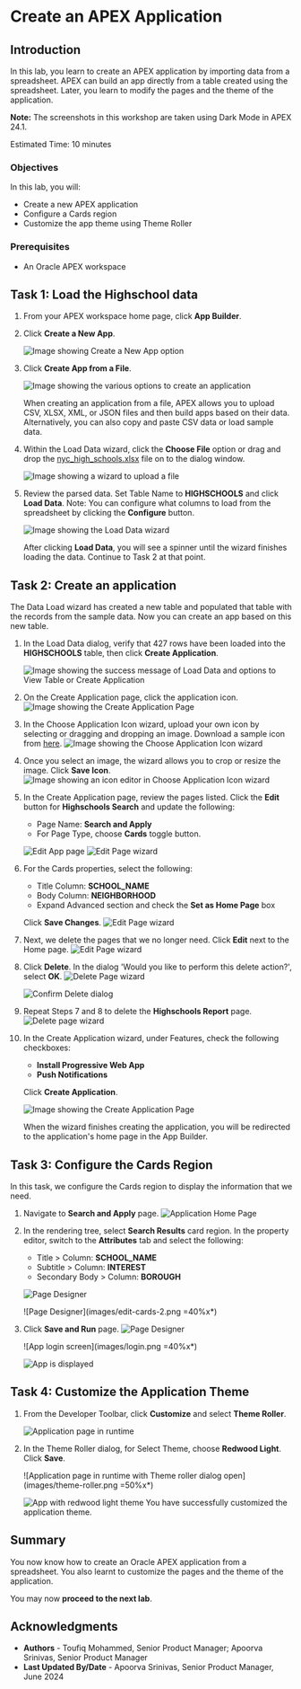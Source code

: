 # Create an APEX Application

## Introduction
In this lab, you learn to create an APEX application by importing data from a spreadsheet. APEX can build an app directly from a table created using the spreadsheet. Later, you learn to modify the pages and the theme of the application.

**Note:** The screenshots in this workshop are taken using Dark Mode in APEX 24.1.

Estimated Time: 10 minutes

<!-- Watch the video below for a quick walk-through of the lab.
[Create an APEX App](videohub:1_a6bi2e62) -->

### Objectives

In this lab, you will:
- Create a new APEX application
- Configure a Cards region
- Customize the app theme using Theme Roller

### Prerequisites

- An Oracle APEX workspace

## Task 1: Load the Highschool data 

1.  From your APEX workspace home page, click **App Builder**.
2.  Click **Create a New App**.

    ![Image showing Create a New App option](images/new-app.png " ")

3.  Click **Create App from a File**.

    ![Image showing the various options to create an application](images/from-a-file.png " ")

    When creating an application from a file, APEX allows you to upload CSV, XLSX, XML, or JSON files and then build apps based on their data. Alternatively, you can also copy and paste CSV data or load sample data.

4.  Within the Load Data wizard, click the **Choose File** option or drag and drop the [nyc\_high\_schools.xlsx](files/nyc_high_schools.xlsx) file on to the dialog window.

    ![Image showing a wizard to upload a file](images/drag-and-drop.png " ")

5.  Review the parsed data. Set Table Name to **HIGHSCHOOLS** and click **Load Data**. Note: You can configure what columns to load from the spreadsheet by clicking the **Configure** button.

    ![Image showing the Load Data wizard](images/new-table-name.png " ")

    After clicking **Load Data**, you will see a spinner until the wizard finishes loading the data. Continue to Task 2 at that point.

## Task 2: Create an application

The Data Load wizard has created a new table and populated that table with the records from the sample data. Now you can create an app based on this new table.

1.  In the Load Data dialog, verify that 427 rows have been loaded into the **HIGHSCHOOLS** table, then click **Create Application**.

    ![Image showing the success message of Load Data and options to View Table or Create Application](images/create-app-table.png " ")

2. On the Create Application page, click the application icon.
   ![Image showing the Create Application Page](images/app-thumbnail.png " ")

3. In the Choose Application Icon wizard, upload your own icon by selecting or dragging and dropping an image. Download a sample icon from [here](images/ai-highschools.png).
  ![Image showing the Choose Application Icon wizard](images/upload-icon.png " ")

4. Once you select an image, the wizard allows you to crop or resize the image. Click **Save Icon**.
    ![Image showing an icon editor in Choose Application Icon wizard](images/crop-and-save.png " ")

5. In the Create Application page, review the pages listed.
  Click the **Edit** button for **Highschools Search** and update the following:
    - Page Name: **Search and Apply** 
    - For Page Type, choose **Cards** toggle button.

    ![Edit App page](images/app-edit.png " ")
    ![Edit Page wizard](images/edit-page-name.png " ")

6.  For the Cards properties, select the following:
    - Title Column: **SCHOOL_NAME**
    - Body Column: **NEIGHBORHOOD**
    - Expand Advanced section and check the **Set as Home Page** box

    Click **Save Changes**.
    ![Edit Page wizard](images/cards-columns.png " ")


7. Next, we delete the pages that we no longer need. Click **Edit** next to the Home page.
    ![Edit Page wizard](images/edit-home.png " ")

8. Click **Delete**. In the dialog 'Would you like to perform this delete action?', select **OK**.
    ![Delete Page wizard](images/delete-home.png " ")

    ![Confirm Delete dialog](images/confirm-delete.png " ")

9. Repeat Steps 7 and 8 to delete the **Highschools Report** page.
    ![Delete page wizard](images/delete-report.png " ")

10. In the Create Application wizard, under Features, check the following checkboxes:
    - **Install Progressive Web App**
    - **Push Notifications** 
    
    Click **Create Application**. 

    ![Image showing the Create Application Page](images/create-final-app.png " ")

    When the wizard finishes creating the application, you will be redirected to the application's home page in the App Builder.

## Task 3: Configure the Cards Region

In this task, we configure the Cards region to display the information that we need.

1. Navigate to **Search and Apply** page.
    ![Application Home Page](images/select-page.png " ")

2. In the rendering tree, select **Search Results** card region. In the property editor, switch to the **Attributes** tab and select the following:
    - Title > Column: **SCHOOL_NAME**
    - Subtitle > Column: **INTEREST**
    - Secondary Body > Column: **BOROUGH**

    ![Page Designer](images/edit-cards.png " ")

    ![Page Designer](images/edit-cards-2.png =40%x*)

3. Click **Save and Run** page.
    ![Page Designer](images/run-app.png " ")

    ![App login screen](images/login.png =40%x*)

    ![App is displayed](images/first-app.png " ")

## Task 4: Customize the Application Theme

1. From the Developer Toolbar, click **Customize** and select **Theme Roller**.

    ![Application page in runtime](images/dev-toolbar.png " ")


2. In the Theme Roller dialog, for Select Theme, choose **Redwood Light**. Click **Save**. 

    ![Application page in runtime with Theme roller dialog open](images/theme-roller.png =50%x*)

    ![App with redwood light theme](images/redwood-light.png " ")
    You have successfully customized the application theme.


## Summary

You now know how to create an Oracle APEX application from a spreadsheet. You also learnt to customize the pages and the theme of the application.

You may now **proceed to the next lab**.   

## Acknowledgments

 - **Authors** - Toufiq Mohammed, Senior Product Manager; Apoorva Srinivas, Senior Product Manager
 - **Last Updated By/Date** - Apoorva Srinivas, Senior Product Manager, June 2024


